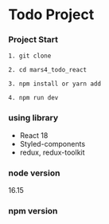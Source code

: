 # Todo Project

### Project Start

```
1. git clone

2. cd mars4_todo_react

3. npm install or yarn add

4. npm run dev
```

### using library

-   React 18
-   Styled-components
-   redux, redux-toolkit

### node version

16.15

### npm version
